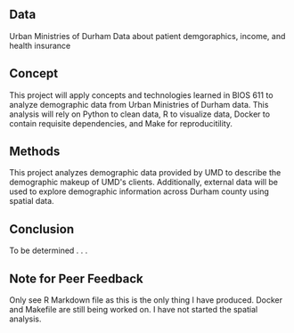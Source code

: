 ## Data
Urban Ministries of Durham Data about patient demgoraphics, income, and health insurance

## Concept
This project will apply concepts and technologies learned in BIOS 611 to analyze demographic data from Urban Ministries of Durham data. This analysis will rely on Python to clean data, R to visualize data, Docker to contain requisite dependencies, and Make for reproducitility. 

## Methods
This project analyzes demographic data provided by UMD to describe the demographic makeup of UMD's clients. Additionally, external data will be used to explore demographic information across Durham county using spatial data.

## Conclusion
To be determined . . . 

## Note for Peer Feedback
Only see R Markdown file as this is the only thing I have produced. Docker and Makefile are still being worked on. I have not started the spatial analysis. 
